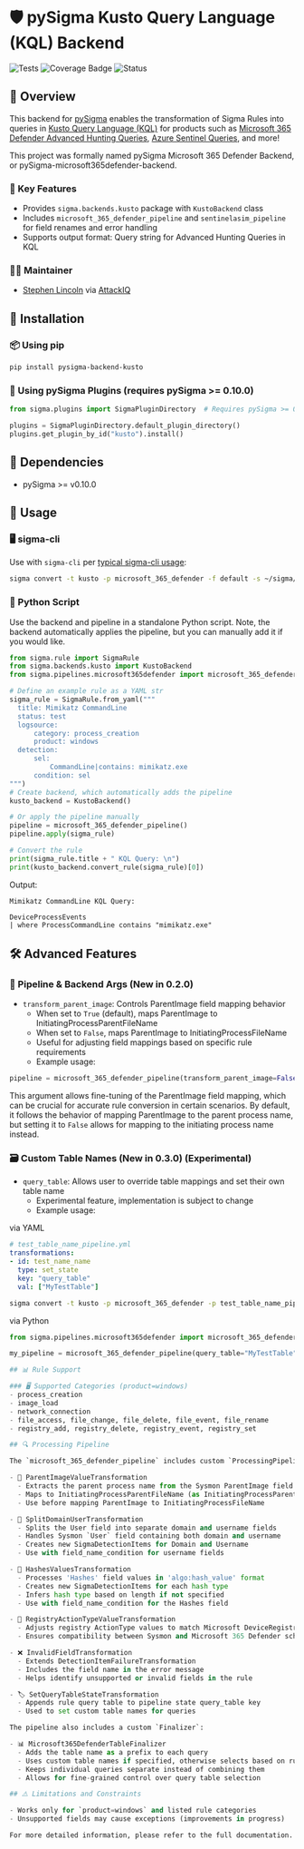 # 🛡️ pySigma Kusto Query Language (KQL) Backend

![Tests](https://github.com/AttackIQ/pySigma-backend-microsoft365defender/actions/workflows/test.yml/badge.svg)
![Coverage Badge](https://img.shields.io/endpoint?url=https://gist.githubusercontent.com/slincoln-aiq/9c0879725c7f94387801390bbb0ac8d6/raw/slincoln-aiq-pySigma-backend-microsoft365defender.json)
![Status](https://img.shields.io/badge/Status-pre--release-orange)

## 📖 Overview

This backend for [pySigma](https://github.com/SigmaHQ/pySigma) enables the transformation of Sigma Rules into queries in [Kusto Query Language (KQL)](https://learn.microsoft.com/en-us/kusto/query/?view=microsoft-fabric) for products such as [Microsoft 365 Defender Advanced Hunting Queries](https://learn.microsoft.com/en-us/microsoft-365/security/defender/advanced-hunting-query-language?view=o365-worldwide), [Azure Sentinel Queries](https://learn.microsoft.com/en-us/azure/sentinel/kusto-overview), and more!

This project was formally named pySigma Microsoft 365 Defender Backend, or pySigma-microsoft365defender-backend.

### 🔑 Key Features
- Provides `sigma.backends.kusto` package with `KustoBackend` class
- Includes `microsoft_365_defender_pipeline` and `sentinelasim_pipeline` for field renames and error handling
- Supports output format: Query string for Advanced Hunting Queries in KQL

### 🧑‍💻 Maintainer
- [Stephen Lincoln](https://github.com/slincoln-aiq) via [AttackIQ](https://github.com/AttackIQ)

## 🚀 Installation

### 📦 Using pip

```bash
pip install pysigma-backend-kusto
```


### 🔌 Using pySigma Plugins (requires pySigma >= 0.10.0)

```python
from sigma.plugins import SigmaPluginDirectory  # Requires pySigma >= 0.10.0

plugins = SigmaPluginDirectory.default_plugin_directory()
plugins.get_plugin_by_id("kusto").install()
```


## 🔧 Dependencies
- pySigma >= v0.10.0

## 📘 Usage

### 🖥️ sigma-cli

Use with `sigma-cli` per [typical sigma-cli usage](https://github.com/SigmaHQ/sigma-cli#usage):

```bash
sigma convert -t kusto -p microsoft_365_defender -f default -s ~/sigma/rules
```

### 🐍 Python Script

Use the backend and pipeline in a standalone Python script. Note, the backend automatically applies the pipeline, but
you can manually add it if you would like.

```python
from sigma.rule import SigmaRule
from sigma.backends.kusto import KustoBackend
from sigma.pipelines.microsoft365defender import microsoft_365_defender_pipeline

# Define an example rule as a YAML str
sigma_rule = SigmaRule.from_yaml("""
  title: Mimikatz CommandLine
  status: test
  logsource:
      category: process_creation
      product: windows
  detection:
      sel:
          CommandLine|contains: mimikatz.exe
      condition: sel
""")
# Create backend, which automatically adds the pipeline
kusto_backend = KustoBackend()

# Or apply the pipeline manually
pipeline = microsoft_365_defender_pipeline()
pipeline.apply(sigma_rule)

# Convert the rule
print(sigma_rule.title + " KQL Query: \n")
print(kusto_backend.convert_rule(sigma_rule)[0])
```

Output:

```
Mimikatz CommandLine KQL Query: 

DeviceProcessEvents
| where ProcessCommandLine contains "mimikatz.exe"
````

## 🛠️ Advanced Features

### 🔄 Pipeline & Backend Args (New in 0.2.0)

- `transform_parent_image`: Controls ParentImage field mapping behavior
  - When set to `True` (default), maps ParentImage to InitiatingProcessParentFileName
  - When set to `False`, maps ParentImage to InitiatingProcessFileName
  - Useful for adjusting field mappings based on specific rule requirements
  - Example usage:

```python
pipeline = microsoft_365_defender_pipeline(transform_parent_image=False)
```

This argument allows fine-tuning of the ParentImage field mapping, which can be crucial for accurate rule conversion in certain scenarios. By default, it follows the behavior of mapping ParentImage to the parent process name, but setting it to `False` allows for mapping to the initiating process name instead.

### 🗃️ Custom Table Names (New in 0.3.0) (Experimental)

- `query_table`: Allows user to override table mappings and set their own table name
  - Experimental feature, implementation is subject to change 
  - Example usage:

via YAML
```YAML
# test_table_name_pipeline.yml
transformations:
- id: test_name_name
  type: set_state
  key: "query_table"
  val: ["MyTestTable"]
```
```bash
sigma convert -t kusto -p microsoft_365_defender -p test_table_name_pipeline.yml test_rule.yml
```

via Python

```python
from sigma.pipelines.microsoft365defender import microsoft_365_defender_pipeline

my_pipeline = microsoft_365_defender_pipeline(query_table="MyTestTable")  # Or ["MyTestTable"]

## 📊 Rule Support

### 🖥️ Supported Categories (product=windows)
- process_creation
- image_load
- network_connection
- file_access, file_change, file_delete, file_event, file_rename
- registry_add, registry_delete, registry_event, registry_set

## 🔍 Processing Pipeline

The `microsoft_365_defender_pipeline` includes custom `ProcessingPipeline` `Transformation` classes:

- 🔀 ParentImageValueTransformation
  - Extracts the parent process name from the Sysmon ParentImage field
  - Maps to InitiatingProcessParentFileName (as InitiatingProcessParentFolderPath is not available)
  - Use before mapping ParentImage to InitiatingProcessFileName

- 🔢 SplitDomainUserTransformation
  - Splits the User field into separate domain and username fields
  - Handles Sysmon `User` field containing both domain and username
  - Creates new SigmaDetectionItems for Domain and Username
  - Use with field_name_condition for username fields

- 🔐 HashesValuesTransformation
  - Processes 'Hashes' field values in 'algo:hash_value' format
  - Creates new SigmaDetectionItems for each hash type
  - Infers hash type based on length if not specified
  - Use with field_name_condition for the Hashes field

- 📝 RegistryActionTypeValueTransformation
  - Adjusts registry ActionType values to match Microsoft DeviceRegistryEvents table
  - Ensures compatibility between Sysmon and Microsoft 365 Defender schemas

- ❌ InvalidFieldTransformation
  - Extends DetectionItemFailureTransformation
  - Includes the field name in the error message
  - Helps identify unsupported or invalid fields in the rule

- 🏷️ SetQueryTableStateTransformation
  - Appends rule query table to pipeline state query_table key
  - Used to set custom table names for queries

The pipeline also includes a custom `Finalizer`:

- 📊 Microsoft365DefenderTableFinalizer
  - Adds the table name as a prefix to each query
  - Uses custom table names if specified, otherwise selects based on rule category
  - Keeps individual queries separate instead of combining them
  - Allows for fine-grained control over query table selection

## ⚠️ Limitations and Constraints

- Works only for `product=windows` and listed rule categories
- Unsupported fields may cause exceptions (improvements in progress)

For more detailed information, please refer to the full documentation.

